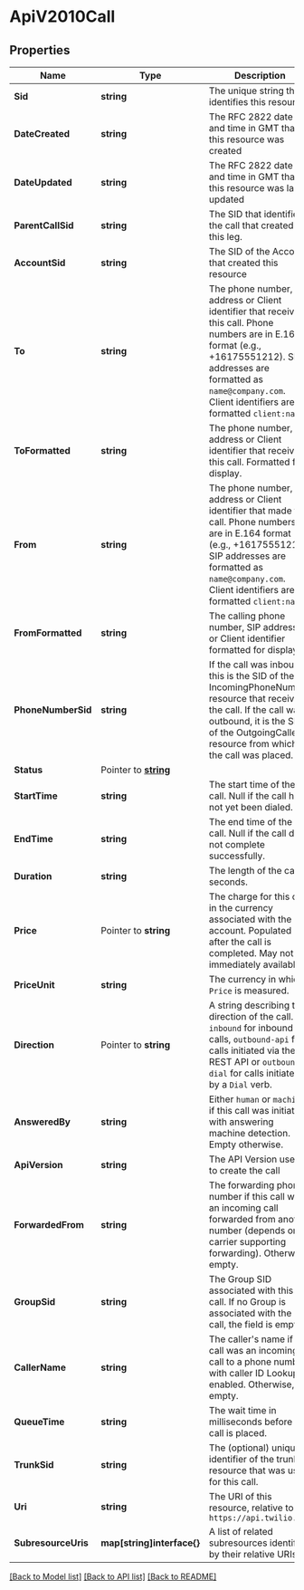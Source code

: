 # ApiV2010Call

## Properties

Name | Type | Description | Notes
------------ | ------------- | ------------- | -------------
**Sid** | **string** | The unique string that identifies this resource |[optional] 
**DateCreated** | **string** | The RFC 2822 date and time in GMT that this resource was created |[optional] 
**DateUpdated** | **string** | The RFC 2822 date and time in GMT that this resource was last updated |[optional] 
**ParentCallSid** | **string** | The SID that identifies the call that created this leg. |[optional] 
**AccountSid** | **string** | The SID of the Account that created this resource |[optional] 
**To** | **string** | The phone number, SIP address or Client identifier that received this call. Phone numbers are in E.164 format (e.g., +16175551212). SIP addresses are formatted as `name@company.com`. Client identifiers are formatted `client:name`. |[optional] 
**ToFormatted** | **string** | The phone number, SIP address or Client identifier that received this call. Formatted for display. |[optional] 
**From** | **string** | The phone number, SIP address or Client identifier that made this call. Phone numbers are in E.164 format (e.g., +16175551212). SIP addresses are formatted as `name@company.com`. Client identifiers are formatted `client:name`. |[optional] 
**FromFormatted** | **string** | The calling phone number, SIP address, or Client identifier formatted for display. |[optional] 
**PhoneNumberSid** | **string** | If the call was inbound, this is the SID of the IncomingPhoneNumber resource that received the call. If the call was outbound, it is the SID of the OutgoingCallerId resource from which the call was placed. |[optional] 
**Status** | Pointer to [**string**](CallEnumStatus.md) |  |
**StartTime** | **string** | The start time of the call. Null if the call has not yet been dialed. |[optional] 
**EndTime** | **string** | The end time of the call. Null if the call did not complete successfully. |[optional] 
**Duration** | **string** | The length of the call in seconds. |[optional] 
**Price** | Pointer to **string** | The charge for this call, in the currency associated with the account. Populated after the call is completed. May not be immediately available. |
**PriceUnit** | **string** | The currency in which `Price` is measured. |[optional] 
**Direction** | Pointer to **string** | A string describing the direction of the call. `inbound` for inbound calls, `outbound-api` for calls initiated via the REST API or `outbound-dial` for calls initiated by a `Dial` verb. |
**AnsweredBy** | **string** | Either `human` or `machine` if this call was initiated with answering machine detection. Empty otherwise. |[optional] 
**ApiVersion** | **string** | The API Version used to create the call |[optional] 
**ForwardedFrom** | **string** | The forwarding phone number if this call was an incoming call forwarded from another number (depends on carrier supporting forwarding). Otherwise, empty. |[optional] 
**GroupSid** | **string** | The Group SID associated with this call. If no Group is associated with the call, the field is empty. |[optional] 
**CallerName** | **string** | The caller's name if this call was an incoming call to a phone number with caller ID Lookup enabled. Otherwise, empty. |[optional] 
**QueueTime** | **string** | The wait time in milliseconds before the call is placed. |[optional] 
**TrunkSid** | **string** | The (optional) unique identifier of the trunk resource that was used for this call. |[optional] 
**Uri** | **string** | The URI of this resource, relative to `https://api.twilio.com` |[optional] 
**SubresourceUris** | **map[string]interface{}** | A list of related subresources identified by their relative URIs |[optional] 

[[Back to Model list]](../README.md#documentation-for-models) [[Back to API list]](../README.md#documentation-for-api-endpoints) [[Back to README]](../README.md)


